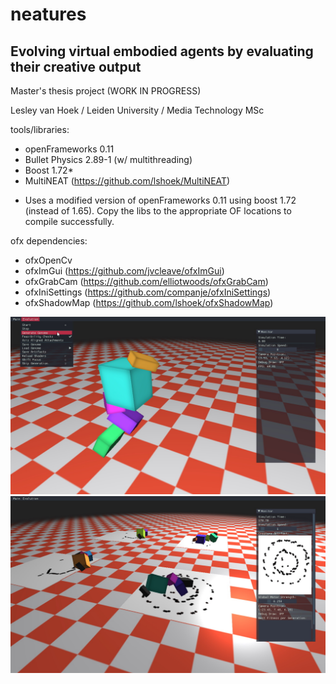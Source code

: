 # neatures
## Evolving virtual embodied agents by evaluating their creative output

Master's thesis project (WORK IN PROGRESS)

Lesley van Hoek / Leiden University / Media Technology MSc



tools/libraries:
- openFrameworks 0.11
- Bullet Physics 2.89-1 (w/ multithreading)
- Boost 1.72*
- MultiNEAT (https://github.com/lshoek/MultiNEAT)

* Uses a modified version of openFrameworks 0.11 using boost 1.72 (instead of 1.65). Copy the libs to the appropriate OF locations to compile successfully.

ofx dependencies:
- ofxOpenCv
- ofxImGui (https://github.com/jvcleave/ofxImGui)
- ofxGrabCam (https://github.com/elliotwoods/ofxGrabCam)
- ofxIniSettings (https://github.com/companje/ofxIniSettings)
- ofxShadowMap (https://github.com/lshoek/ofxShadowMap)

![Preview](preview/preview-app-0.jpg)
![Preview](preview/preview-app-1.jpg)
